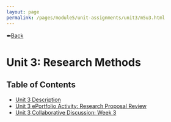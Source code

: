 ```yaml
---
layout: page
permalink: /pages/module5/unit-assignments/unit3/m5u3.html
---
```


⬅️[Back](/pages/module5.html)

# Unit 3: Research Methods

## Table of Contents

-  [Unit 3 Description](/pages/module5/unit-assignments/unit3/m5u3-description.html)
-  [Unit 3 ePortfolio Activity: Research Proposal Review](/pages/module5/unit-assignments/unit3/m5u3-proposal-review.html)
-  [Unit 3 Collaborative Discussion: Week 3](/pages/module5/unit-assignments/unit3/m5u3-collab-wk3.html)
